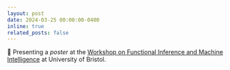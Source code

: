 ```yaml
---
layout: post
date: 2024-03-25 00:00:00-0400
inline: true
related_posts: false
---
```


💬 Presenting a *poster* at the [Workshop on Functional Inference and Machine Intelligence](https://ismseminar.github.io/fimi2024/) at University of Bristol. 
